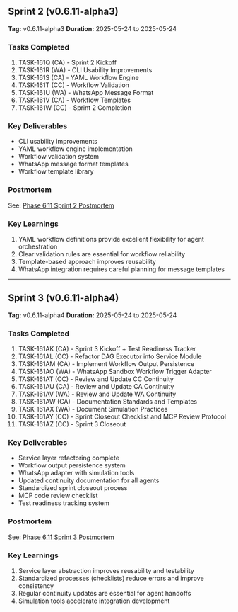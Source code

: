 ## Sprint 2 (v0.6.11-alpha3)
**Tag:** v0.6.11-alpha3
**Duration:** 2025-05-24 to 2025-05-24

### Tasks Completed
1. TASK-161Q (CA) - Sprint 2 Kickoff
2. TASK-161R (WA) - CLI Usability Improvements
3. TASK-161S (CA) - YAML Workflow Engine
4. TASK-161T (CC) - Workflow Validation
5. TASK-161U (WA) - WhatsApp Message Format
6. TASK-161V (CA) - Workflow Templates
7. TASK-161W (CC) - Sprint 2 Completion

### Key Deliverables
- CLI usability improvements
- YAML workflow engine implementation
- Workflow validation system
- WhatsApp message format templates
- Workflow template library

### Postmortem
See: [Phase 6.11 Sprint 2 Postmortem](/docs/release_notes/PHASE_6.11_SPRINT_2_POSTMORTEM.md)

### Key Learnings
1. YAML workflow definitions provide excellent flexibility for agent orchestration
2. Clear validation rules are essential for workflow reliability
3. Template-based approach improves reusability
4. WhatsApp integration requires careful planning for message templates

---

## Sprint 3 (v0.6.11-alpha4)
**Tag:** v0.6.11-alpha4
**Duration:** 2025-05-24 to 2025-05-24

### Tasks Completed
1. TASK-161AK (CA) - Sprint 3 Kickoff + Test Readiness Tracker
2. TASK-161AL (CC) - Refactor DAG Executor into Service Module
3. TASK-161AM (CA) - Implement Workflow Output Persistence
4. TASK-161AO (WA) - WhatsApp Sandbox Workflow Trigger Adapter
5. TASK-161AT (CC) - Review and Update CC Continuity
6. TASK-161AU (CA) - Review and Update CA Continuity
7. TASK-161AV (WA) - Review and Update WA Continuity
8. TASK-161AW (CA) - Documentation Standards and Templates
9. TASK-161AX (WA) - Document Simulation Practices
10. TASK-161AY (CC) - Sprint Closeout Checklist and MCP Review Protocol
11. TASK-161AZ (CC) - Sprint 3 Closeout

### Key Deliverables
- Service layer refactoring complete
- Workflow output persistence system
- WhatsApp adapter with simulation tools
- Updated continuity documentation for all agents
- Standardized sprint closeout process
- MCP code review checklist
- Test readiness tracking system

### Postmortem
See: [Phase 6.11 Sprint 3 Postmortem](/docs/release_notes/PHASE_6.11_SPRINT_3_POSTMORTEM.md)

### Key Learnings
1. Service layer abstraction improves reusability and testability
2. Standardized processes (checklists) reduce errors and improve consistency
3. Regular continuity updates are essential for agent handoffs
4. Simulation tools accelerate integration development 